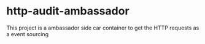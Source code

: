 # http-audit-ambassador
This project is a ambassador side car container to get the HTTP requests as a event sourcing 
